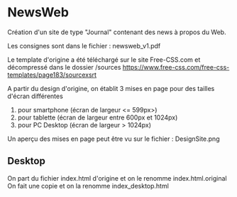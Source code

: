 # NewsWeb
Création d'un site de type "Journal" contenant des news à propos du Web.

Les consignes sont dans le fichier  : newsweb_v1.pdf

Le template d'origine a été téléchargé sur le site Free-CSS.com et décompressé dans le dossier /sources
https://www.free-css.com/free-css-templates/page183/sourcexsrt

A partir du design d'origine, on établit 3 mises en page pour des tailles d'écran différentes
1. pour smartphone (écran de largeur <= 599px>)
2. pour tablette (écran de largeur entre 600px et 1024px)
3. pour PC Desktop (écran de largeur > 1024px)

Un aperçu des mises en page peut être vu sur le fichier : DesignSite.png

## Desktop

On part du fichier index.html d'origine et on le renomme index.html.original
On fait une copie et on la renomme index_desktop.html